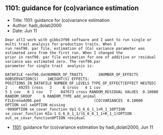 ## 1101: guidance for (co)variance estimation

- Title: 1101: guidance for (co)variance estimation
- Author: hadi_dolati2000
- Date: Jun 11
```
Dear allI work with gibbs3f90 software and I want to run single or multi trait analysis for production traits. When I
run renf90. par file, estimation of (Co) variance parameter was estimated zero from the first run. When I changed the
prior in renf90. par file estimation for one of additive or residual variance was estimated zero. The renf90.par
parameter for single trait  analysis is:

DATAFILE renf90.datNUMBER_OF_TRAITS	      1NUMBER_OF_EFFECTS	   6OBSERVATION(S)    1WEIGHT(S) EFFECTS:
POSITIONS_IN_DATAFILE NUMBER_OF_LEVELS TYPE_OF_EFFECT[EFFECT NESTED]  2     49255 cross   3	    6 cross   4 1 cov  
5 1 cov   6 1 cov   7	 847673 cross RANDOM_RESIDUAL VALUES  0.10000	  RANDOM_GROUP	   6 RANDOM_TYPE add_animal   
FILErenadd06.ped						(CO)VARIANCES  0.10000	  OPTION sol seOPTION missing
-999OPTION se_covar_function Vp1 G_6_6_1_1+R_1_1OPTION se_covar_function H2a-1 G_6_6_1_1/(G_6_6_1_1+R_1_1)OPTION
out_se_covar_functionOPTION residual
```

- [1101](1101.md): guidance for (co)variance estimation by hadi_dolati2000, Jun 11
